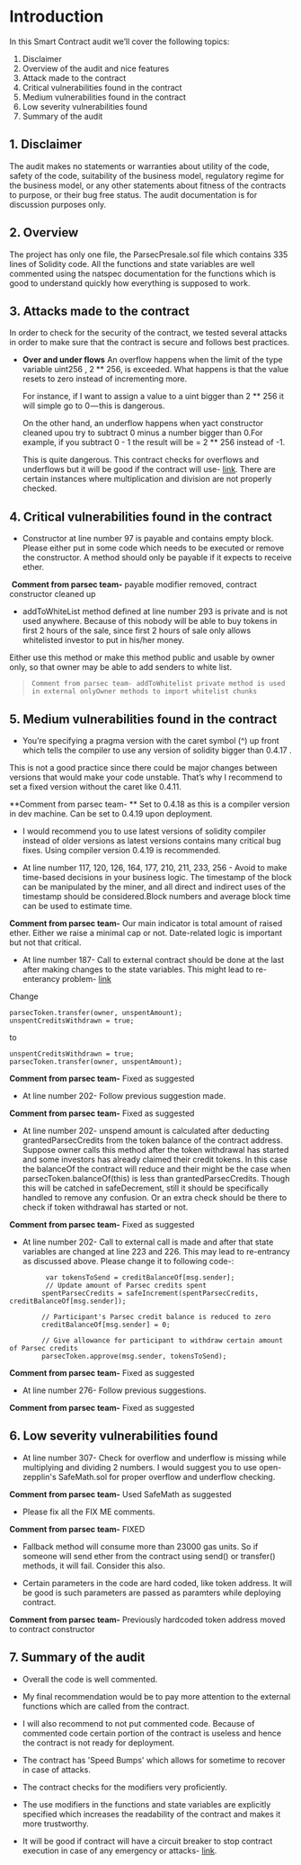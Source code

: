 # Introduction
In this Smart Contract audit we’ll cover the following topics:
1. Disclaimer
2. Overview of the audit and nice features
3. Attack made to the contract
4. Critical vulnerabilities found in the contract
5. Medium vulnerabilities found in the contract
6. Low severity vulnerabilities found
7. Summary of the audit

## 1. Disclaimer
The audit makes no statements or warranties about utility of the code, safety of the code, suitability of the business model, regulatory regime for the business model, or any other statements about fitness of the contracts to purpose, or their bug free status. The audit documentation is for discussion purposes only.
## 2. Overview
The project has only one file, the ParsecPresale.sol file which contains 335 lines of Solidity code. All the functions and state variables are well commented using the natspec documentation for the functions which is good to understand quickly how everything is supposed to work.  

## 3. Attacks made to the contract
In order to check for the security of the contract, we tested several attacks in order to make sure that the contract is secure and follows best practices.
* **Over and under flows**
An overflow happens when the limit of the type variable uint256 , 2 ** 256, is exceeded. What happens is that the value resets to zero instead of incrementing more.  
  
  For instance, if I want to assign a value to a uint bigger than 2 ** 256 it will simple go to 0 — this is dangerous.  
  
  On the other hand, an underflow happens when yact constructor cleaned upou try to subtract 0 minus a number bigger than 0.For example, if you subtract 0 - 1 the result will be = 2 ** 256 instead of -1.  
  
  This is quite dangerous. This contract checks for overflows and underflows but it will be good if the contract will use- [link](https://github.com/OpenZeppelin/zeppelin-solidity/blob/master/contracts/math/SafeMath.sol). There are certain instances where multiplication and division are not properly checked.


## 4. Critical vulnerabilities found in the contract
* Constructor at line number 97 is payable and contains empty block. Please either put in some code which needs to be executed or remove the constructor. A method should only be payable if it expects to receive ether.      

  **Comment from parsec team-** payable modifier removed, contract constructor cleaned up
  
* addToWhiteList method defined at line number 293 is private and is not used anywhere. Because of this nobody will be able to buy tokens in first 2 hours of the sale, since first 2 hours of sale only allows whitelisted investor to put in his/her money.

Either use this method or make this method public and usable by owner only, so that owner may be able to add senders to white list.

 > `Comment from parsec team- addToWhitelist private method is used in external onlyOwner methods to import whitelist chunks`


## 5. Medium vulnerabilities found in the contract

* You’re specifying a pragma version with the caret symbol (^) up front which tells the compiler to use any version of solidity bigger than 0.4.17 .  

This is not a good practice since there could be major changes between versions that would make your code unstable. That’s why I recommend to set a fixed version without the caret like 0.4.11.

  **Comment from parsec team- ** Set to 0.4.18 as this is a compiler version in dev machine. Can be set to 0.4.19 upon deployment.
  
* I would recommend you to use latest versions of solidity compiler instead of older versions as latest versions contains many critical bug fixes. Using compiler version 0.4.19 is recommended.

* At line number 117, 120, 126, 164, 177, 210, 211, 233, 256 - Avoid to make time-based decisions in your business logic. The timestamp of the block can be manipulated by the miner, and all direct and indirect uses of the timestamp should be considered.Block numbers and average block time can be used to estimate time.

**Comment from parsec team-** Our main indicator is total amount of raised ether. Either we raise a minimal cap or not. Date-related logic is important but not that critical.

* At line number 187- Call to external contract should be done at the last after making changes to the state variables. This might lead to re-enterancy problem- [link](https://consensys.github.io/smart-contract-best-practices/recommendations/#external-calls)

Change 
```
parsecToken.transfer(owner, unspentAmount);
unspentCreditsWithdrawn = true;
```
to
```
unspentCreditsWithdrawn = true;
parsecToken.transfer(owner, unspentAmount);
```

**Comment from parsec team-** Fixed as suggested

* At line number 202- Follow previous suggestion made.

**Comment from parsec team-** Fixed as suggested

* At line number 202- unspend amount is calculated after deducting grantedParsecCredits from the token balance of the contract address. Suppose owner calls this method after the token withdrawal has started and some investors has already claimed their credit tokens. In this case the balanceOf the contract will reduce and their might be the case when parsecToken.balanceOf(this) is less than grantedParsecCredits. Though this will be catched in safeDecrement, still it should be specifically handled to remove any confusion. Or an extra check should be there to check if token withdrawal has started or not.

**Comment from parsec team-** Fixed as suggested

* At line number 202- Call to external call is made and after that state variables are changed at line 223 and 226. This may lead to re-entrancy as discussed above. Please change it to following code-:
```      
         var tokensToSend = creditBalanceOf[msg.sender];
         // Update amount of Parsec credits spent
        spentParsecCredits = safeIncrement(spentParsecCredits, creditBalanceOf[msg.sender]);

        // Participant's Parsec credit balance is reduced to zero
        creditBalanceOf[msg.sender] = 0;

        // Give allowance for participant to withdraw certain amount of Parsec credits
        parsecToken.approve(msg.sender, tokensToSend);
```

**Comment from parsec team-** Fixed as suggested

* At line number 276- Follow previous suggestions.

**Comment from parsec team-** Fixed as suggested


## 6. Low severity vulnerabilities found

* At line number 307- Check for overflow and underflow is missing while multiplying and dividing 2 numbers. I would suggest you to use open-zepplin's SafeMath.sol for proper overflow and underflow checking. 

**Comment from parsec team-** Used SafeMath as suggested

* Please fix all the FIX ME comments.

**Comment from parsec team-** FIXED

* Fallback method will consume more than 23000 gas units. So if someone will send ether from the contract using send() or transfer() methods, it will fail. Consider this also.

* Certain parameters in the code are hard coded, like token address. It will be good is such parameters are passed as paramters while deploying contract.

**Comment from parsec team-** Previously hardcoded token address moved to contract constructor

## 7. Summary of the audit
* Overall the code is well commented.

* My final recommendation would be to pay more attention to the external functions which are called from the contract.

* I will also recommend to not put commented code. Because of commented code certain portion of the contract is useless and hence the contract is not ready for deployment.

* The contract has 'Speed Bumps' which allows for sometime to recover in case of attacks.

* The contract checks for the modifiers very proficiently.

* The use modifiers in the functions and state variables are explicitly specified which increases the readability of the contract and makes it more trustworthy.

* It will be good if contract will have a circuit breaker to stop contract execution in case of any emergency or attacks- [link](https://consensys.github.io/smart-contract-best-practices/software_engineering/#circuit-breakers-pause-contract-functionality).
